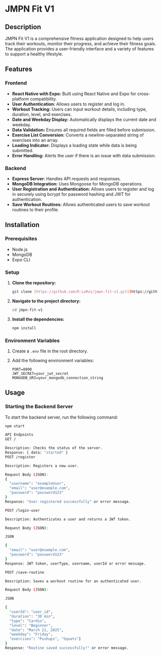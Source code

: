 # JMPN Fit V1

## Description

JMPN Fit V1 is a comprehensive fitness application designed to help users track their workouts, monitor their progress, and achieve their fitness goals. The application provides a user-friendly interface and a variety of features to support a healthy lifestyle.

## Features

### Frontend

- **React Native with Expo:** Built using React Native and Expo for cross-platform compatibility.
- **User Authentication:** Allows users to register and log in.
- **Workout Tracking:** Users can input workout details, including type, duration, level, and exercises.
- **Date and Weekday Display:** Automatically displays the current date and weekday.
- **Data Validation:** Ensures all required fields are filled before submission.
- **Exercise List Conversion:** Converts a newline-separated string of exercises into an array.
- **Loading Indicator:** Displays a loading state while data is being submitted.
- **Error Handling:** Alerts the user if there is an issue with data submission.

### Backend

- **Express Server:** Handles API requests and responses.
- **MongoDB Integration:** Uses Mongoose for MongoDB operations.
- **User Registration and Authentication:** Allows users to register and log in securely using bcrypt for password hashing and JWT for authentication.
- **Save Workout Routines:** Allows authenticated users to save workout routines to their profile.

## Installation

### Prerequisites

- Node.js
- MongoDB
- Expo CLI

### Setup

1.  **Clone the repository:**

    ```bash
    git clone [https://github.com/R-LaRoi/jmpn-fit-v1.git](https://github.com/R-LaRoi/jmpn-fit-v1.git)
    ```

2.  **Navigate to the project directory:**

    ```bash
    cd jmpn-fit-v1
    ```

3.  **Install the dependencies:**

    ```bash
    npm install
    ```

### Environment Variables

1.  Create a `.env` file in the root directory.
2.  Add the following environment variables:

    ```
    PORT=8000
    JWT_SECRET=your_jwt_secret
    MONGODB_URI=your_mongodb_connection_string
    ```

## Usage

### Starting the Backend Server

To start the backend server, run the following command:

```bash
npm start

API Endpoints
GET /

Description: Checks the status of the server.
Response: { data: "started" }
POST /register

Description: Registers a new user.

Request Body (JSON):
{
  "username": "exampleUser",
  "email": "user@example.com",
  "password": "password123"
}
Response: "User registered successfully" or error message.

POST /login-user

Description: Authenticates a user and returns a JWT token.

Request Body (JSON):

JSON

{
  "email": "user@example.com",
  "password": "password123"
}
Response: JWT token, userType, username, userId or error message.

POST /save-routine

Description: Saves a workout routine for an authenticated user.

Request Body (JSON):

JSON

{
  "userId": "user_id",
  "duration": "30 min",
  "type": "Cardio",
  "level": "Beginner",
  "date": "March 21, 2025",
  "weekday": "Friday",
  "exercises": "Pushups", "Squats"]
}
Response: "Routine saved successfully!" or error message.
```
